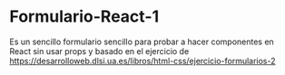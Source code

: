 # Formulario-React-1
Es un sencillo formulario sencillo para probar a hacer componentes en React sin usar props y basado en el ejercicio de https://desarrolloweb.dlsi.ua.es/libros/html-css/ejercicio-formularios-2

